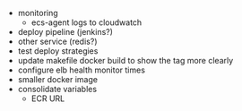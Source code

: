 - monitoring
    - ecs-agent logs to cloudwatch
- deploy pipeline (jenkins?)
- other service (redis?)
- test deploy strategies
- update makefile docker build to show the tag more clearly
- configure elb health monitor times
- smaller docker image
- consolidate variables
    - ECR URL